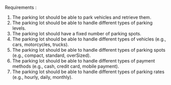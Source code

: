 Requirements :

1. The parking lot should be able to park vehicles and retrieve them.
2. The parking lot should be able to handle different types of parking levels.
3. The parking lot should have a fixed number of parking spots.
4. The parking lot should be able to handle different types of vehicles (e.g., cars, motorcycles, trucks).
5. The parking lot should be able to handle different types of parking spots (e.g., compact, standard, overSized).
6. The parking lot should be able to handle different types of payment methods (e.g., cash, credit card, mobile payment).
7. The parking lot should be able to handle different types of parking rates (e.g., hourly, daily, monthly).